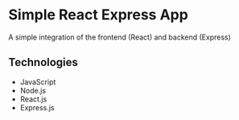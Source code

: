 # Simple React Express App
A simple integration of the frontend (React) and backend (Express)

## Technologies
* JavaScript
* Node.js
* React.js
* Express.js